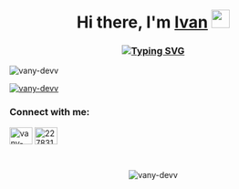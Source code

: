 <h1 align="center">Hi there, I'm <a href="https://github.com/vany-devv" target="_blank">Ivan</a> 
<img src="https://github.com/blackcater/blackcater/raw/main/images/Hi.gif" height="32"/></h1>
<h3 align="center"><a href="https://git.io/typing-svg"><img src="https://readme-typing-svg.herokuapp.com?font=Fira+Code&pause=1000&color=1DE4F7&background=FF121D00&center=true&vCenter=true&random=false&width=450&lines=Computer+science+student;Coding+the+future%2C+one+line+at+a+time" alt="Typing SVG" /></a></h3>

<p align="left"> <img src="https://komarev.com/ghpvc/?username=vany-devv&label=Profile%20views&color=0fefff&style=flat" alt="vany-devv" /> </p>

<p align="left"> <a href="https://github.com/ryo-ma/github-profile-trophy"><img src="https://github-profile-trophy.vercel.app/?username=vany-devv" alt="vany-devv" /></a> </p>

<h3 align="left">Connect with me:</h3>
<p align="left">
<a href="https://linkedin.com/in/vany-devv" target="blank"><img align="center" src="https://raw.githubusercontent.com/rahuldkjain/github-profile-readme-generator/master/src/images/icons/Social/linked-in-alt.svg" alt="vany-devv" height="30" width="40" /></a>
<a href="https://stackoverflow.com/users/22783180" target="blank"><img align="center" src="https://raw.githubusercontent.com/rahuldkjain/github-profile-readme-generator/master/src/images/icons/Social/stack-overflow.svg" alt="22783180" height="30" width="40" /></a>
</p>


<br>
<p align="center"><img align="center" src="https://github-readme-streak-stats.herokuapp.com/?user=vany-devv&theme=dark" alt="vany-devv" /></p>
